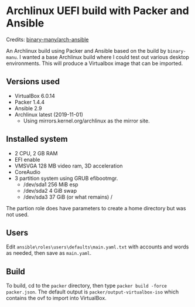 # Archlinux UEFI build with Packer and Ansible

Credits: [binary-many/arch-ansible](https://github.com/binary-manu/arch-ansible)

An Archlinux build using Packer and Ansible based on the build by `binary-manu`. I wanted a base Archlinux build where I could test out various desktop environments. This will produce a Virtualbox image that can be imported.

## Versions used

- VirtualBox 6.0.14
- Packer 1.4.4
- Ansible 2.9
- Archlinux latest (2019-11-01)
    - Using mirrors.kernel.org/archlinux as the mirror site.

## Installed system

- 2 CPU, 2 GB RAM
- EFI enable
- VMSVGA 128 MB video ram, 3D acceleration
- CoreAudio
- 3 partition system using GRUB efibootmgr. 
    - /dev/sda1 256 MiB esp 
    - /dev/sda2 4 GiB swap
    - /dev/sda3 37 GiB (or what remains) /

The partion role does have parameters to create a home directory but was not used.

## Users

Edit `ansible\roles\users\defaults\main.yaml.txt` with accounts and words as needed, then save as `main.yaml`.

## Build

To build, cd to the `packer` directory, then type `packer build -force packer.json`. The default output is `packer/output-virtualbox-iso` which contains the ovf to import into VirtualBox.